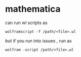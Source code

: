 # mathematica

can run wl scripts as 

```wolframscript -f /path/<file>.wl```

but if you run into issues , run as

```wolfram -script /path/<file>.wl```
